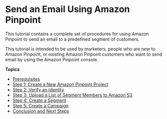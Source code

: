# Send an Email Using Amazon Pinpoint<a name="tutorials-send-an-email"></a>

This tutorial contains a complete set of procedures for using Amazon Pinpoint to send an email to a predefined segment of customers\. 

This tutorial is intended to be used by marketers, people who are new to Amazon Pinpoint, or existing Amazon Pinpoint customers who want to send email by using the Amazon Pinpoint console\. 

**Topics**
+ [Prerequisites](tutorials-send-an-email-prerequisites.md)
+ [Step 1: Create a New Amazon Pinpoint Project](tutorials-send-an-email-new-project.md)
+ [Step 2: Verify an Identity](tutorials-send-an-email-verify-identity.md)
+ [Step 3: Upload a List of Segment Members to Amazon S3](tutorials-send-an-email-upload-contacts.md)
+ [Step 4: Create a Segment](tutorials-send-an-email-create-segment.md)
+ [Step 5: Create a Campaign](tutorials-send-an-email-create-campaign.md)
+ [Conclusion and Next Steps](tutorials-send-an-email-next-steps.md)